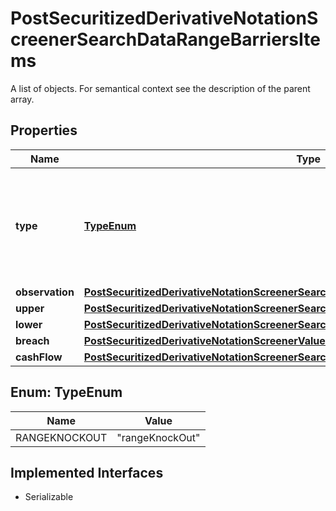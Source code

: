 

# PostSecuritizedDerivativeNotationScreenerSearchDataRangeBarriersItems

A list of objects. For semantical context see the description of the parent array.

## Properties

Name | Type | Description | Notes
------------ | ------------- | ------------- | -------------
**type** | [**TypeEnum**](#TypeEnum) | The type of the barrier. See endpoint &#x60;/securitized-derivative/barrier/type/list&#x60; for additional information. Note that not all barrier types listed in the mentioned endpoint can be used as a parameter. | Value | Description | | --- | --- | | rangeKnockOut | Represents the upper and lower bound of the underlying level where a securitized derivative is terminated and becomes (nearly) worthless; particularly relevant for range knock-out certificates such as inline certificates. |   |  [optional]
**observation** | [**PostSecuritizedDerivativeNotationScreenerSearchDataRangeBarriersItemsObservation**](PostSecuritizedDerivativeNotationScreenerSearchDataRangeBarriersItemsObservation.md) |  |  [optional]
**upper** | [**PostSecuritizedDerivativeNotationScreenerSearchDataRangeBarriersItemsUpper**](PostSecuritizedDerivativeNotationScreenerSearchDataRangeBarriersItemsUpper.md) |  |  [optional]
**lower** | [**PostSecuritizedDerivativeNotationScreenerSearchDataRangeBarriersItemsLower**](PostSecuritizedDerivativeNotationScreenerSearchDataRangeBarriersItemsLower.md) |  |  [optional]
**breach** | [**PostSecuritizedDerivativeNotationScreenerValueRangesGetDataSingleBarriersItemsBreach**](PostSecuritizedDerivativeNotationScreenerValueRangesGetDataSingleBarriersItemsBreach.md) |  |  [optional]
**cashFlow** | [**PostSecuritizedDerivativeNotationScreenerSearchDataRangeBarriersItemsCashFlow**](PostSecuritizedDerivativeNotationScreenerSearchDataRangeBarriersItemsCashFlow.md) |  |  [optional]



## Enum: TypeEnum

Name | Value
---- | -----
RANGEKNOCKOUT | &quot;rangeKnockOut&quot;


## Implemented Interfaces

* Serializable


